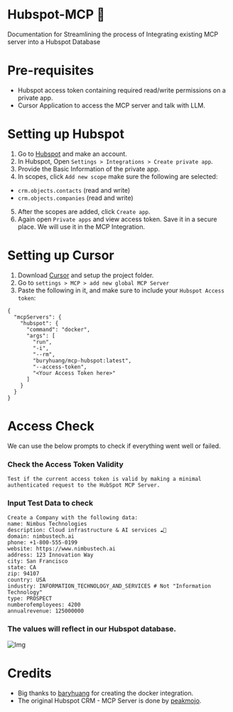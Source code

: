 # Hubspot-MCP 🤖
Documentation for Streamlining the process of Integrating existing MCP server into a Hubspot Database

# Pre-requisites 
- Hubspot access token containing required read/write permissions on a private app.
- Cursor Application to access the MCP server and talk with LLM.

# Setting up Hubspot
1. Go to [Hubspot](https://www.hubspot.com/) and make an account.
2. In Hubspot, Open `Settings > Integrations > Create private app`.
3. Provide the Basic Information of the private app.
4. In scopes, click `Add new scope` make sure the following are selected:
- `crm.objects.contacts` (read and write)
- `crm.objects.companies` (read and write)
5. After the scopes are added, click `Create app`.
6. Again open `Private apps` and view access token. Save it in a secure place. We will use it in the MCP Integration.

# Setting up Cursor
1. Download [Cursor](https://www.cursor.com/) and setup the project folder.
2. Go to `settings > MCP > add new global MCP Server`
3. Paste the following in it, and make sure to include your `Hubspot Access token`:
   
```
{
  "mcpServers": {
    "hubspot": {
      "command": "docker",
      "args": [
        "run",
        "-i",
        "--rm",
        "buryhuang/mcp-hubspot:latest",
        "--access-token",
        "<Your Access Token here>"
      ]
    }
  }
}
```
# Access Check
We can use the below prompts to check if everything went well or failed.
### Check the Access Token Validity
```
Test if the current access token is valid by making a minimal authenticated request to the HubSpot MCP Server.
```
### Input Test Data to check
```
Create a Company with the following data:
name: Nimbus Technologies
description: Cloud infrastructure & AI services ☁️🤖
domain: nimbustech.ai
phone: +1-800-555-0199
website: https://www.nimbustech.ai
address: 123 Innovation Way
city: San Francisco
state: CA
zip: 94107
country: USA
industry: INFORMATION_TECHNOLOGY_AND_SERVICES # Not "Information Technology"
type: PROSPECT
numberofemployees: 4200
annualrevenue: 125000000
```
### The values will reflect in our Hubspot database.
![Img](https://i.ibb.co/LhXn2CyM/nimbustech.png)

# Credits
- Big thanks to [baryhuang](https://github.com/baryhuang) for creating the docker integration.
- The original Hubspot CRM - MCP Server is done by [peakmojo](https://github.com/peakmojo). 
